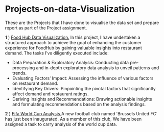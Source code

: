 # Projects-on-data-Visualization
These are the Projects that I have done to visualise the data set and prepare report as part of the Project assignment.

**1** ) [Food Hub Data Visualization.](https://github.com/Niha-analytics/Projects-on-data-Visualization/tree/main/Food%20Hub%20Data%20visualisation)
 In this project, I have undertaken a structured approach to achieve the goal of enhancing the customer experience for FoodHub by gaining valuable insights into restaurant demand. The tasks I've diligently executed include:

* Data Preparation & Exploratory Analysis: Conducting data pre-processing and in-depth exploratory data analysis to unveil patterns and trends.
* Evaluating Factors' Impact: Assessing the influence of various factors on restaurant demand.
* Identifying Key Drivers: Pinpointing the pivotal factors that significantly affect demand and restaurant ratings.
* Deriving Insights and Recommendations: Drawing actionable insights and formulating recommendations based on the analysis findings.


**2** ) [Fifa World Cup Analysis.](https://github.com/Niha-analytics/Projects-on-data-Visualization/tree/main/Project%20-%20FIFA%20World%20Cup%20Analysis)A new football club named 'Brussels United FC' has just been inaugurated. As a member of this club, We have been assigned a task to      carry analysis of the world cup data.
